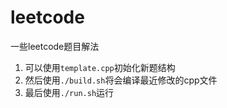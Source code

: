 # leetcode
一些leetcode题目解法
1. 可以使用`template.cpp`初始化新题结构
2. 然后使用`./build.sh`将会编译最近修改的cpp文件
3. 最后使用`./run.sh`运行
